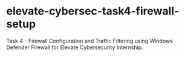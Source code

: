 # elevate-cybersec-task4-firewall-setup
Task 4 - Firewall Configuration and Traffic Filtering using Windows Defender Firewall for Elevate Cybersecurity Internship.
